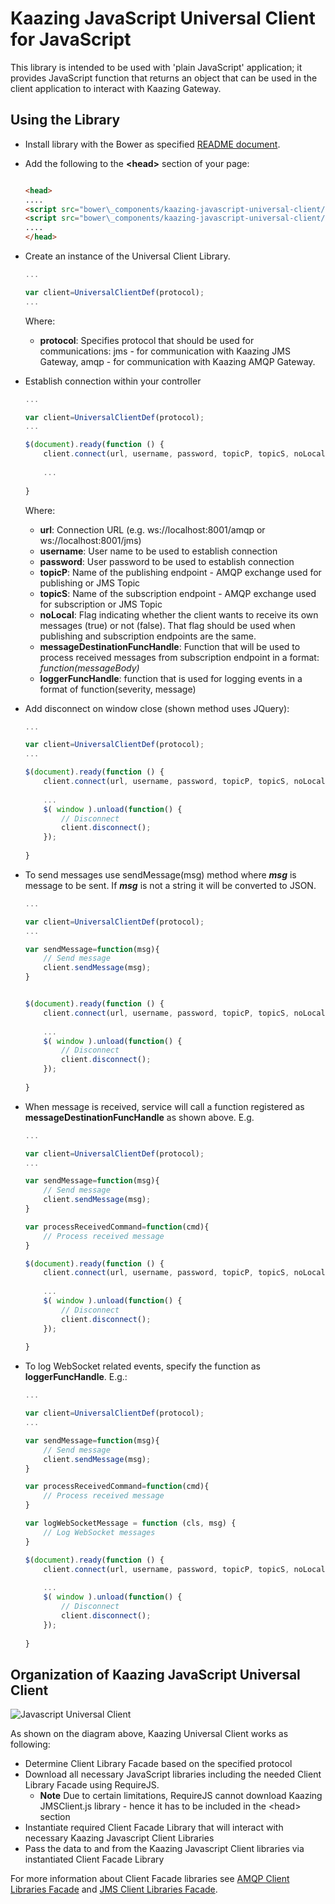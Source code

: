# Kaazing JavaScript Universal Client for JavaScript
This library is intended to be used with 'plain JavaScript' application; it provides JavaScript function that returns an object that can be used in the client application to interact with Kaazing Gateway.

## Using the Library
- Install library with the Bower as specified [README document][1].
- Add the following to the **\<head\>** section of your page:  
	```html
	
	<head>  
	....    
	<script src="bower\_components/kaazing-javascript-universal-client/javascript/src/JavascriptUniversalClient.js"></script>
	<script src="bower\_components/kaazing-javascript-universal-client/javascript/src/JmsClient.js"></script>
	....  
	</head>
	```
- Create an instance of the Universal Client Library.
	```javascript
	...
	
	var client=UniversalClientDef(protocol);
	...
	
	```
	Where:
	- **protocol**: Specifies protocol that should be used for communications: jms - for communication with Kaazing JMS Gateway, amqp - for communication with Kaazing AMQP Gateway.

- Establish connection within your controller
	```javascript
	...
	
	var client=UniversalClientDef(protocol);
	...

	$(document).ready(function () {
		client.connect(url, username, password, topicP, topicS, noLocal, messageDestinationFuncHandle,loggerFuncHandle);
		
		...
		
	}
	
	```
	Where:
	- **url**: Connection URL (e.g. ws://localhost:8001/amqp or ws://localhost:8001/jms)
	- **username**: User name to be used to establish connection
	- **password**: User password to be used to establish connection
	- **topicP**: Name of the publishing endpoint - AMQP exchange used for publishing or JMS Topic
	- **topicS**: Name of the subscription endpoint - AMQP exchange used for subscription or JMS Topic
	- **noLocal**: Flag indicating whether the client wants to receive its own messages (true) or not (false). That flag should be used when publishing and subscription endpoints are the same.
	- **messageDestinationFuncHandle**: Function that will be used to process received messages from subscription endpoint in a format: _function(messageBody)_
	- **loggerFuncHandle**: function that is used for logging events in a format of function(severity, message)
- Add disconnect on window close (shown method uses JQuery):
	```javascript
	...
	
	var client=UniversalClientDef(protocol);
	...

	$(document).ready(function () {
		client.connect(url, username, password, topicP, topicS, noLocal, messageDestinationFuncHandle,loggerFuncHandle);
		
		...
		$( window ).unload(function() {
            // Disconnect
            client.disconnect();
        });
		
	}

	```
- To send messages use sendMessage(msg) method
	where _**msg**_ is message to be sent. If _**msg**_ is not a string it will be converted to JSON.
	```javascript
	...
	
	var client=UniversalClientDef(protocol);
	...
	
	var sendMessage=function(msg){
		// Send message
    	client.sendMessage(msg);
	}


	$(document).ready(function () {
		client.connect(url, username, password, topicP, topicS, noLocal, messageDestinationFuncHandle,loggerFuncHandle);
		
		...
		$( window ).unload(function() {
            // Disconnect
            client.disconnect();
        });
		
	}
	```
- When message is received, service will call a function registered as **messageDestinationFuncHandle** as shown above. E.g.  

	```javascript
	...
	
	var client=UniversalClientDef(protocol);
	...
	
	var sendMessage=function(msg){
		// Send message
    	client.sendMessage(msg);
	}

	var processReceivedCommand=function(cmd){
		// Process received message
	}	

	$(document).ready(function () {
		client.connect(url, username, password, topicP, topicS, noLocal, processReceivedCommand,loggerFuncHandle);
		
		...
		$( window ).unload(function() {
            // Disconnect
            client.disconnect();
        });
		
	}	

	```
- To log WebSocket related events, specify the function as **loggerFuncHandle**. E.g.:  
	```javascript
	...
	
	var client=UniversalClientDef(protocol);
	...
	
	var sendMessage=function(msg){
		// Send message
    	client.sendMessage(msg);
	}

	var processReceivedCommand=function(cmd){
		// Process received message
	}	
	
	var logWebSocketMessage = function (cls, msg) {
		// Log WebSocket messages
	}

	$(document).ready(function () {
		client.connect(url, username, password, topicP, topicS, noLocal, processReceivedCommand,logWebSocketMessage);
		
		...
		$( window ).unload(function() {
            // Disconnect
            client.disconnect();
        });
		
	}	
	```

## Organization of Kaazing JavaScript Universal Client   

![][image-1]

As shown on the diagram above, Kaazing Universal Client works as following:
- Determine Client Library Facade based on the specified protocol
- Download all necessary JavaScript libraries including the needed Client Library Facade using RequireJS.
	- **Note** Due to certain limitations, RequireJS cannot download Kaazing JMSClient.js library - hence it has to be included in the \<head\> section
- Instantiate required Client Facade Library that will interact with necessary Kaazing Javascript Client Libraries
- Pass the data to and from the Kaazing Javascript Client libraries via instantiated Client Facade Library

For more information about Client Facade libraries see 
[AMQP Client Libraries Facade][2] and [JMS Client Libraries Facade][3].   

[1]:	README.md
[2]:	KaazingAMQPClientLibrariesFacade.md
[3]:	KaazingJMSClientLibrariesFacade.md
[image-1]:	images/JavascriptUniversalClient.png "Javascript Universal Client"